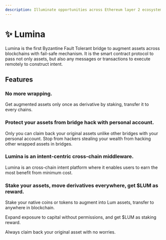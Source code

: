 ```yaml
---
description: Illuminate opportunities across Ethereum layer 2 ecosystem and beyond
---
```


# ✨ Lumina

Lumina is the first Byzantine Fault Tolerant bridge to augment assets across blockchains with fail-safe mechanism. It is the smart contract protocol to pass not only assets, but also any messages or transactions to execute remotely to construct intent.

## Features

### **No more wrapping.**

Get augmented assets only once as derivative by staking, transfer it to every chains.

### Protect your assets from bridge hack with personal account.

Only you can claim back your original assets unlike other bridges with your personal account. Stop from hackers stealing your wealth from hacking other wrapped assets in bridges.

### Lumina is an intent-centric cross-chain middleware.

Lumina is an cross-chain intent platform where it enables users to earn the most benefit from minimum cost.&#x20;

### Stake your assets, move derivatives everywhere, get $LUM as reward.

Stake your native coins or tokens to augment into Lum assets, transfer to anywhere in blockchain.

Expand exposure to capital without permissions, and get $LUM as staking reward.

Always claim back your original asset with no worries.
